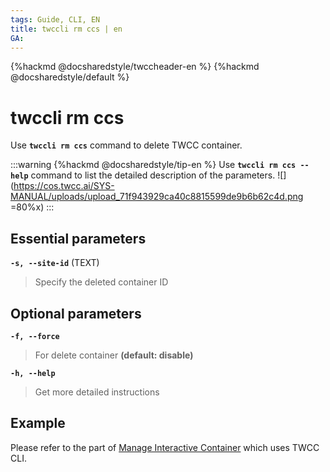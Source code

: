```yaml
---
tags: Guide, CLI, EN
title: twccli rm ccs | en
GA:
---
```


{%hackmd @docsharedstyle/twccheader-en %}
{%hackmd @docsharedstyle/default %}

# twccli rm ccs

Use **`twccli rm ccs`** command to delete TWCC container.

:::warning
{%hackmd @docsharedstyle/tip-en %}
Use **`twccli rm ccs --help`** command to list the detailed description of the parameters.
![](https://cos.twcc.ai/SYS-MANUAL/uploads/upload_71f943929ca40c8815599de9b6b62c4d.png =80%x)
:::

## Essential parameters

**`-s, --site-id`** (TEXT)
> Specify the deleted container ID

## Optional parameters

**`-f, --force`** 
> For delete container **(default: disable)**

**`-h, --help`**
> Get more detailed instructions


## Example

Please refer to the part of [Manage Interactive Container](https://man.twcc.ai/@twccdocs/doc-ccs-main-en/%2F%40twccdocs%2Fguide-ccs-manage-en) which uses TWCC CLI.
